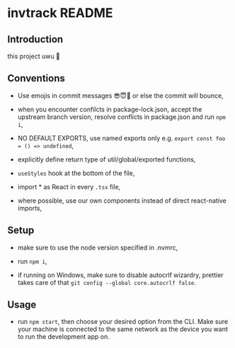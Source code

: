 # invtrack README

## Introduction

this project uwu 🥰

## Conventions

- Use emojis in commit messages 😎😇🥶 or else the commit will bounce,

- when you encounter confilcts in package-lock.json, accept the upstream branch version, resolve conflicts in package.json and run `npm i`,
<!-- this should be enforced via a linter -->
- NO DEFAULT EXPORTS, use named exports only e.g. `export const foo = () => undefined`,

- explicitly define return type of util/global/exported functions,

- `useStyles` hook at the bottom of the file,
<!-- this should be enforced via a linter, or even not -->
- import \* as React in every `.tsx` file,

- where possible, use our own components instead of direct react-native imports,

## Setup

- make sure to use the node version specified in .nvmrc,

- run `npm i`,

- if running on Windows, make sure to disable autocrlf wizardry, prettier takes care of that `git config --global core.autocrlf false`.

## Usage

- run `npm start`, then choose your desired option from the CLI. Make sure your machine is connected to the same network as the device you want to run the development app on.
